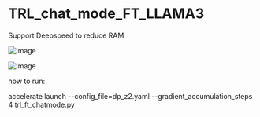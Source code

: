 # TRL_chat_mode_FT_LLAMA3


Support Deepspeed to reduce RAM


![image](https://github.com/hellangleZ/TRL_chat_mode_FT_LLAMA3/assets/15274284/4fc30594-e6f5-4ad6-a580-b4b2b5ef93c7)


![image](https://github.com/hellangleZ/TRL_chat_mode_FT_LLAMA3/assets/15274284/89a8796c-55b5-4d1c-9093-109cc6e7dae1)

how to run:

accelerate launch --config_file=dp_z2.yaml --gradient_accumulation_steps 4 trl_ft_chatmode.py
